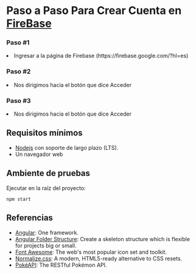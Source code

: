 # Paso a Paso Para Crear Cuenta en [FireBase](https://firebase.google.com/?hl=es)

<h3>Paso #1</h3>
    <li>Ingresar a la página de Firebase (https://firebase.google.com/?hl=es)</li>
 <h3>Paso #2</h3> 
    <li>Nos dirigimos hacia el botón que dice Acceder </li>
 <h3>Paso #3</h3> 
    <li>Nos dirigimos hacia el botón que dice Acceder </li>


## Requisitos mínimos

- [Nodejs](https://nodejs.org) con soporte de largo plazo (LTS).
- Un navegador web

## Ambiente de pruebas

Ejecutar en la raíz del proyecto:

```
npm start
```

## Referencias

- [Angular](https://angular.io/): One framework.
- [Angular Folder Structure](https://angular-folder-structure.readthedocs.io/en/latest/): Create a skeleton structure which is flexible for projects big or small.
- [Font Awesome](https://fontawesome.com/): The web's most popular icon set and toolkit.
- [Normalize.css](https://necolas.github.io/normalize.css/): A modern, HTML5-ready alternative to CSS resets.
- [PokéAPI](https://pokeapi.co/): The RESTful Pokémon API.
